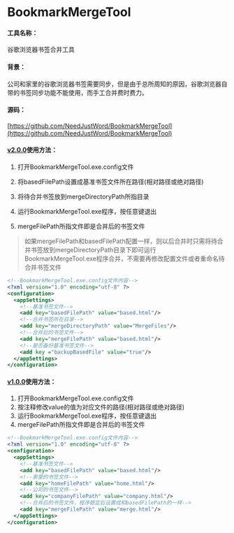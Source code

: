 # BookmarkMergeTool

#### 工具名称：

谷歌浏览器书签合并工具



#### 背景：

公司和家里的谷歌浏览器书签需要同步，但是由于总所周知的原因，谷歌浏览器自带的书签同步功能不能使用，而手工合并费时费力。



#### 源码：

[https://github.com/NeedJustWord/BookmarkMergeTool](https://github.com/NeedJustWord/BookmarkMergeTool)



#### [v2.0.0](https://github.com/NeedJustWord/BookmarkMergeTool/blob/master/Exes/BookmarkMergeTool%20v2.0.0.rar)使用方法：

1. 打开BookmarkMergeTool.exe.config文件

2. 将basedFilePath设置成基准书签文件所在路径(相对路径或绝对路径)

3. 将待合并书签放到mergeDirectoryPath所指目录

4. 运行BookmarkMergeTool.exe程序，按任意键退出

5. mergeFilePath所指文件即是合并后的书签文件

>如果mergeFilePath和basedFilePath配置一样，则以后合并时只需将待合并书签放到mergeDirectoryPath目录下即可运行BookmarkMergeTool.exe程序合并，不需要再修改配置文件或者重命名待合并书签文件

```xml
<!--BookmarkMergeTool.exe.config文件内容-->
<?xml version="1.0" encoding="utf-8" ?>
<configuration>
  <appSettings>
    <!--基准书签文件-->
    <add key="basedFilePath" value="based.html"/>
    <!--合并书签所在目录-->
    <add key="mergeDirectoryPath" value="MergeFiles"/>
    <!--合并后的书签文件-->
    <add key="mergeFilePath" value="based.html"/>
    <!--是否备份基准书签文件-->
    <add key ="backupBasedFile" value="true"/>
  </appSettings>
</configuration>
```



#### [v1.0.0](https://github.com/NeedJustWord/BookmarkMergeTool/blob/master/Exes/BookmarkMergeTool%20v1.0.0.rar)使用方法：

1. 打开BookmarkMergeTool.exe.config文件
2. 按注释修改value的值为对应文件的路径(相对路径或绝对路径)
3. 运行BookmarkMergeTool.exe程序，按任意键退出
4. mergeFilePath所指文件即是合并后的书签文件

```xml
<!--BookmarkMergeTool.exe.config文件内容-->
<?xml version="1.0" encoding="utf-8" ?>
<configuration>
  <appSettings>
    <!--基准书签文件-->
    <add key="basedFilePath" value="based.html"/>
    <!--家里的书签文件-->
    <add key="homeFilePath" value="home.html"/>
    <!--公司的书签文件-->
    <add key="companyFilePath" value="company.html"/>
    <!--合并后的书签文件，程序稳定后设置成和basedFilePath的一样-->
    <add key="mergeFilePath" value="merge.html"/>
  </appSettings>
</configuration>
```

